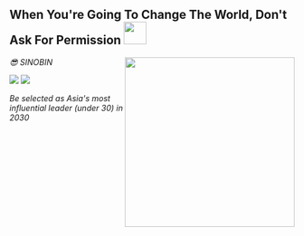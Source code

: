 <h2> When You're Going To Change The World, Don't Ask For Permission <img src = "https://github.com/youngbin03/youngbin03/assets/87307678/c47aad29-5001-4d73-a420-93962244b88f" width="40"> </h2>

<img align='right' src = "https://github.com/youngbin03/youngbin03/assets/87307678/172b633e-5378-42f8-ba40-823df4772f60" width="300"> 
<p><em> 😎 SINOBIN <p><img src = "https://img.shields.io/badge/Python-3776AB?style=flat-square&logo=Python&logoColor=white" > <img src="https://img.shields.io/badge/Visual_Studio_Code-007ACC?style=flat-square&logo=Visual-Studio-Code&logoColor=white"></p>
Be selected as Asia's most influential leader (under 30) in 2030 </em></p>
